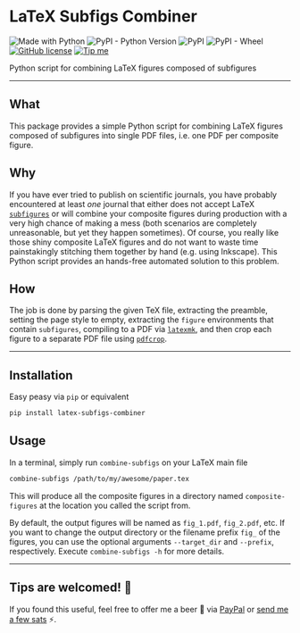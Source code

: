 # LaTeX Subfigs Combiner

![Made with Python](https://img.shields.io/badge/Made%20with-Python-blue?logo=python&logoColor=ecf0f1)
![PyPI - Python Version](https://img.shields.io/pypi/pyversions/latex-subfigs-combiner)
![PyPI](https://img.shields.io/pypi/v/latex-subfigs-combiner)
![PyPI - Wheel](https://img.shields.io/pypi/wheel/latex-subfigs-combiner)
[![GitHub license](https://img.shields.io/github/license/GiovanniBordiga/latex-subfigs-combiner)](https://github.com/GiovanniBordiga/latex-subfigs-combiner/blob/master/LICENSE)
[![Tip me](https://img.shields.io/badge/Tip%20me-a%20beer-16a085)](http://deadcat.epizy.com/ "Send tip via LN")

Python script for combining LaTeX figures composed of subfigures

---

## What

This package provides a simple Python script for combining LaTeX figures composed of subfigures into single PDF files, i.e. one PDF per composite figure.

## Why

If you have ever tried to publish on scientific journals, you have probably encountered at least _one_ journal that either does not accept LaTeX [`subfigures`](https://www.ctan.org/pkg/subcaption) or will combine your composite figures during production with a very high chance of making a mess (both scenarios are completely unreasonable, but yet they happen sometimes).
Of course, you really like those shiny composite LaTeX figures and do not want to waste time painstakingly stitching them together by hand (e.g. using Inkscape).
This Python script provides an hands-free automated solution to this problem.

## How

The job is done by parsing the given TeX file, extracting the preamble, setting the page style to empty, extracting the `figure` environments that contain `subfigures`, compiling to a PDF via [`latexmk`](https://www.ctan.org/pkg/latexmk/), and then crop each figure to a separate PDF file using [`pdfcrop`](https://www.ctan.org/pkg/pdfcrop).

---

## Installation

Easy peasy via `pip` or equivalent

```bash
pip install latex-subfigs-combiner
```

## Usage

In a terminal, simply run `combine-subfigs` on your LaTeX main file

```bash
combine-subfigs /path/to/my/awesome/paper.tex
```

This will produce all the composite figures in a directory named `composite-figures` at the location you called the script from.

By default, the output figures will be named as `fig_1.pdf`, `fig_2.pdf`, etc.
If you want to change the output directory or the filename prefix `fig_` of the figures, you can use the optional arguments `--target_dir` and `--prefix`, respectively.
Execute `combine-subfigs -h` for more details.

---

## Tips are welcomed! :love_you_gesture:

If you found this useful, feel free to offer me a beer :beer: via [PayPal](https://paypal.me/GiovanniBordiga/3 "Send tip via PayPal") or [send me a few sats](http://deadcat.epizy.com/ "Send tip via LN") :zap:.

